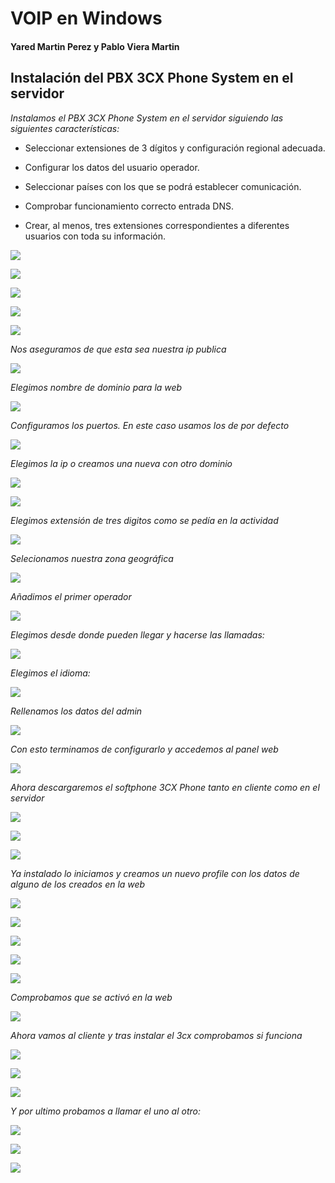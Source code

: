 # VOIP en Windows

#### Yared Martin Perez y Pablo Viera Martin

## Instalación del PBX 3CX Phone System en el servidor

*Instalamos el PBX 3CX Phone System en el servidor siguiendo las siguientes características:*

- Seleccionar extensiones de 3 dígitos y configuración regional adecuada.

- Configurar los datos del usuario operador.

- Seleccionar países con los que se podrá establecer comunicación.

- Comprobar funcionamiento correcto entrada DNS.

- Crear, al menos, tres extensiones correspondientes   a diferentes usuarios con toda su información.

![](img/1.png)

![](img/2.png)

![](img/3.png)

![](img/4.png)

![](img/5.png)

*Nos aseguramos de que esta sea nuestra ip publica*

![](img/6.png)

*Elegimos nombre de dominio para la web*

![](img/7.png)

*Configuramos los puertos. En este caso usamos los de por defecto*

![](img/8.png)

*Elegimos la ip o creamos una nueva con otro dominio*

![](img/9.png)

![](img/10.png)

*Elegimos extensión de tres digitos como se pedía en la actividad*

![](img/11.png)

*Selecionamos nuestra zona geográfica*

![](img/12.png)

*Añadimos el primer operador*

![](img/13.png)

*Elegimos desde donde pueden llegar y hacerse las llamadas:*

![](img/14.png)

*Elegimos el idioma:*

![](img/15.png)

*Rellenamos los datos del admin*

![](img/16.png)

*Con esto terminamos de configurarlo y accedemos al panel web*

![](img/17.png)

*Ahora descargaremos el softphone 3CX Phone tanto en cliente como en el servidor*

![](img/21.png)

![](img/22.png)

![](img/23.png)

*Ya instalado lo iniciamos y creamos un nuevo profile con los datos de alguno de los creados en la web*

![](img/34.png)

![](img/24.png)

![](img/25.png)

![](img/26.png)

![](img/27.png)

*Comprobamos que se activó en la web*

![](img/35.png)

*Ahora vamos al cliente y tras instalar el 3cx comprobamos si funciona*

![](img/28.png)

![](img/29.png)

![](img/30.png)

*Y por ultimo probamos a llamar el uno al otro:*

![](img/31.png)

![](img/32.png)

![](img/33.png)
